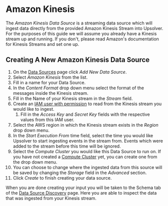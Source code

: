# Amazon Kinesis

The _Amazon Kinesis Data Source_ is a streaming data source which will ingest data directly from the provided Amazon Kinesis Stream into Upsolver. For the purposes of this guide we will assume you already have a Kinesis stream up and running. If you don't, please read Amazon's documentation for Kinesis Streams and set one up.

## Creating A New Amazon Kinesis Data Source

1. On the [Data Sources](/DataSources.md) page click _Add New Data Source_.
2. Select _Amazon Kinesis_ from the list.
3. Fill in a name for your Data Source.
4. In the _Content Format_ drop down menu select the format of the messages inside the Kinesis stream.
5. Fill in the Name of your Kinesis stream in the _Stream_ field.
6. Create an [IAM user with permission](/DataSources/kinesis-permissions.md) to read from the Kinesis stream you would like to ingest.
   1. Fill in the _Access Key_ and _Secret Key_ fields with the respective values from this IAM user.
7. Select the AWS region in which the Kinesis stream exists in the _Region_ drop down menu.
8. In the _Start Execution From_ time field, select the time you would like Upsolver to start ingesting events in the stream from. Events which were added to the stream before this time will be ignored.
9. Select the _Compute Cluster_ you would like this Data Source to run on. If you have not created a [Compute Cluster](/clusters/compute-cluster.md) yet, you can create one from the drop down menu.
10. You can choose to change where the ingested data from this source will be saved by changing the _Storage_ field in the _Advanced_ section.
11. Click _Create_ to finish creating your data source.

When you are done creating your input you will be taken to the Schema tab of the [Data Source Discovery](/DataSources/data-source-discovery.md) page. Here you are able to inspect the data that was ingested from your Kinesis stream.



